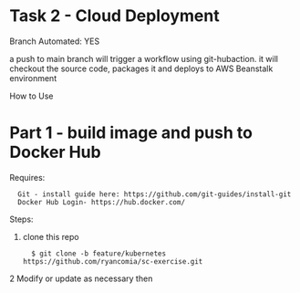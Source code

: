# Task 2 - Cloud Deployment

Branch Automated: YES

  a push to main branch will trigger a workflow using git-hubaction. it will checkout the source code, packages it and deploys to 
  AWS Beanstalk environment

How to Use

# Part 1 - build image and push to Docker Hub

Requires:
      
      Git - install guide here: https://github.com/git-guides/install-git
      Docker Hub Login- https://hub.docker.com/

Steps:
1. clone this repo  
         
         $ git clone -b feature/kubernetes https://github.com/ryancomia/sc-exercise.git

2 Modify or update as necessary then 
         


